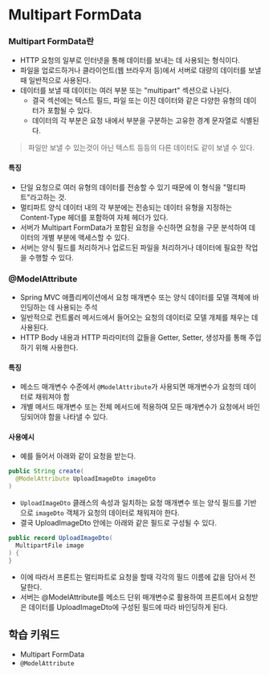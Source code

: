# Multipart FormData


### Multipart FormData란
- HTTP 요청의 일부로 인터넷을 통해 데이터를 보내는 데 사용되는 형식이다.
- 파일을 업로드하거나 클라이언트(웹 브라우저 등)에서 서버로 대량의 데이터를 보낼 때 일반적으로 사용된다.
- 데이터를 보낼 때 데이터는 여러 부분 또는 "multipart" 섹션으로 나뉜다.
  - 결국 섹션에는 텍스트 필드, 파일 또는 이진 데이터와 같은 다양한 유형의 데이터가 포함될 수 있다.
  - 데이터의 각 부분은 요청 내에서 부분을 구분하는 고유한 경계 문자열로 식별된다.

> 파일만 보낼 수 있는것이 아닌 텍스트 등등의 다른 데이터도 같이 보낼 수 있다.


#### 특징
- 단일 요청으로 여러 유형의 데이터를 전송할 수 있기 때문에 이 형식을 "멀티파트"라고하는 것.
- 멀티파트 양식 데이터 내의 각 부분에는 전송되는 데이터 유형을 지정하는 Content-Type 헤더를 포함하여 자체 헤더가 있다.
- 서버가 Multipart FormData가 포함된 요청을 수신하면 요청을 구문 분석하여 데이터의 개별 부분에 액세스할 수 있다.
- 서버는 양식 필드를 처리하거나 업로드된 파일을 처리하거나 데이터에 필요한 작업을 수행할 수 있다.

### @ModelAttribute
- Spring MVC 애플리케이션에서 요청 매개변수 또는 양식 데이터를 모델 객체에 바인딩하는 데 사용되는 주석
- 일반적으로 컨트롤러 메서드에서 들어오는 요청의 데이터로 모델 개체를 채우는 데 사용된다.
- HTTP Body 내용과 HTTP 파라미터의 값들을 Getter, Setter, 생성자를  통해 주입하기 위해 사용한다.

#### 특징
- 메소드 매개변수 수준에서 `@ModelAttribute`가 사용되면 매개변수가 요청의 데이터로 채워져야 함
- 개별 메서드 매개변수 또는 전체 메서드에 적용하여 모든 매개변수가 요청에서 바인딩되어야 함을 나타낼 수 있다.

#### 사용예시
- 예를 들어서 아래와 같이 요청을 받는다.
```java
public String create(
  @ModelAttribute UploadImageDto imageDto
)
```

- `UploadImageDto` 클래스의 속성과 일치하는 요청 매개변수 또는 양식 필드를 기반으로 `imageDto` 객체가 요청의 데이터로 채워져야 한다.
- 결국 UploadImageDto 안에는 아래와 같은 필드로 구성될 수 있다.

```java
public record UploadImageDto(
  MultipartFile image
) {
}
```
- 이에 따라서 프론트는 멀티파트로 요청을 할때 각각의 필드 이름에 값을 담아서 전달한다.
- 서버는 @ModelAttribute를 메소드 단위 매개변수로 활용하여 프론트에서 요청받은 데이터를 UploadImageDto에 구성된 필드에 따라 바인딩하게 된다.

## 학습 키워드
- Multipart FormData
- `@ModelAttribute`